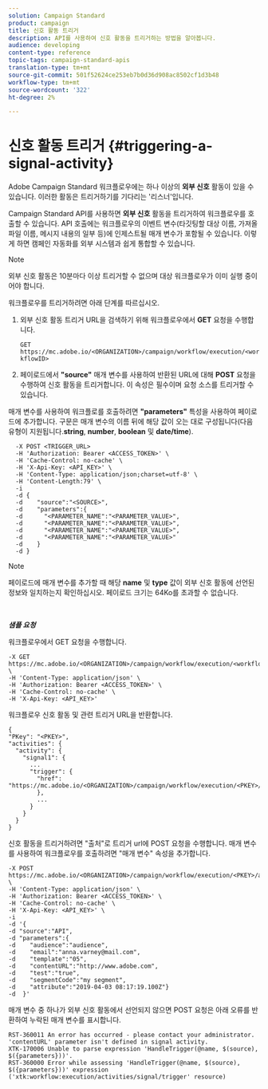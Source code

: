 ```yaml
---
solution: Campaign Standard
product: campaign
title: 신호 활동 트리거
description: API를 사용하여 신호 활동을 트리거하는 방법을 알아봅니다.
audience: developing
content-type: reference
topic-tags: campaign-standard-apis
translation-type: tm+mt
source-git-commit: 501f52624ce253eb7b0d36d908ac8502cf1d3b48
workflow-type: tm+mt
source-wordcount: '322'
ht-degree: 2%

---
```



# 신호 활동 트리거 {#triggering-a-signal-activity}

Adobe Campaign Standard 워크플로우에는 하나 이상의 **외부 신호** 활동이 있을 수 있습니다. 이러한 활동은 트리거하기를 기다리는 &#39;리스너&#39;입니다.

Campaign Standard API를 사용하면 **외부 신호** 활동을 트리거하여 워크플로우를 호출할 수 있습니다. API 호출에는 워크플로우의 이벤트 변수(타깃팅할 대상 이름, 가져올 파일 이름, 메시지 내용의 일부 등)에 인제스트될 매개 변수가 포함될 수 있습니다. 이렇게 하면 캠페인 자동화를 외부 시스템과 쉽게 통합할 수 있습니다.

>[!NOTE]
>
>외부 신호 활동은 10분마다 이상 트리거할 수 없으며 대상 워크플로우가 이미 실행 중이어야 합니다.

워크플로우를 트리거하려면 아래 단계를 따르십시오.

1. 외부 신호 활동 트리거 URL을 검색하기 위해 워크플로우에서 **GET** 요청을 수행합니다.

   `GET https://mc.adobe.io/<ORGANIZATION>/campaign/workflow/execution/<workflowID>`

1. 페이로드에서 **&quot;source&quot;** 매개 변수를 사용하여 반환된 URL에 대해 **POST** 요청을 수행하여 신호 활동을 트리거합니다. 이 속성은 필수이며 요청 소스를 트리거할 수 있습니다.

매개 변수를 사용하여 워크플로를 호출하려면 **&quot;parameters&quot;** 특성을 사용하여 페이로드에 추가합니다. 구문은 매개 변수의 이름 뒤에 해당 값이 오는 대로 구성됩니다(다음 유형이 지원됩니다.**string**, **number**, **boolean** 및 **date/time**).

```
  -X POST <TRIGGER_URL>
  -H 'Authorization: Bearer <ACCESS_TOKEN>' \
  -H 'Cache-Control: no-cache' \
  -H 'X-Api-Key: <API_KEY>' \
  -H 'Content-Type: application/json;charset=utf-8' \
  -H 'Content-Length:79' \
  -i
  -d {
  -d    "source":"<SOURCE>",
  -d    "parameters":{
  -d      "<PARAMETER_NAME":"<PARAMETER_VALUE>",
  -d      "<PARAMETER_NAME":"<PARAMETER_VALUE>",
  -d      "<PARAMETER_NAME":"<PARAMETER_VALUE>",  
  -d      "<PARAMETER_NAME":"<PARAMETER_VALUE>"
  -d    }
  -d }
```

>[!NOTE]
>
>페이로드에 매개 변수를 추가할 때 해당 **name** 및 **type** 값이 외부 신호 활동에 선언된 정보와 일치하는지 확인하십시오. 페이로드 크기는 64Ko를 초과할 수 없습니다.

<br/>

***샘플 요청***

워크플로우에서 GET 요청을 수행합니다.

```
-X GET https://mc.adobe.io/<ORGANIZATION>/campaign/workflow/execution/<workflowID> \
-H 'Content-Type: application/json' \
-H 'Authorization: Bearer <ACCESS_TOKEN>' \
-H 'Cache-Control: no-cache' \
-H 'X-Api-Key: <API_KEY>'
```

워크플로우 신호 활동 및 관련 트리거 URL을 반환합니다.

```
{
"PKey": "<PKEY>",
"activities": {
  "activity": {
    "signal1": {
      ...
      "trigger": {
        "href": "https://mc.adobe.io/<ORGANIZATION>/campaign/workflow/execution/<PKEY>/activities/activity/<PKEY>/trigger/"
        },
        ...
      }
    }
  }
}
```

신호 활동을 트리거하려면 &quot;출처&quot;로 트리거 url에 POST 요청을 수행합니다. 매개 변수를 사용하여 워크플로우를 호출하려면 &quot;매개 변수&quot; 속성을 추가합니다.

```
-X POST https://mc.adobe.io/<ORGANIZATION>/campaign/workflow/execution/<PKEY>/activities/activity/<PKEY>/trigger \
-H 'Content-Type: application/json' \
-H 'Authorization: Bearer <ACCESS_TOKEN>' \
-H 'Cache-Control: no-cache' \
-H 'X-Api-Key: <API_KEY>' \
-i
-d '{
-d "source":"API",
-d "parameters":{
-d    "audience":"audience",
-d    "email":"anna.varney@mail.com",
-d    "template":"05",
-d    "contentURL":"http://www.adobe.com",
-d    "test":"true",
-d    "segmentCode":"my segment",
-d    "attribute":"2019-04-03 08:17:19.100Z"}
-d  }'
```

<!-- + réponse -->

매개 변수 중 하나가 외부 신호 활동에서 선언되지 않으면 POST 요청은 아래 오류를 반환하여 누락된 매개 변수를 표시합니다.

```
RST-360011 An error has occurred - please contact your administrator.
'contentURL' parameter isn't defined in signal activity.
XTK-170006 Unable to parse expression 'HandleTrigger(@name, $(source), $({parameters}))'.
RST-360000 Error while assessing 'HandleTrigger(@name, $(source), $({parameters}))' expression ('xtk:workflow:execution/activities/signal/trigger' resource)
```
